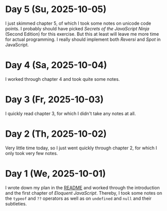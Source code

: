 # Day 5 (Su, 2025-10-05)

I just skimmed chapter 5, of which I took some notes on unicode code points. I probably should have picked _Secrets of the JavaScript Ninja_ (Second Edition) for this exercise. But this at least will leave me more time for actual programming. I really should implement both _Reversi_ and _Spot_ in JavaScript.

# Day 4 (Sa, 2025-10-04)

I worked through chapter 4 and took quite some notes.

# Day 3 (Fr, 2025-10-03)

I quickly read chapter 3, for which I didn't take any notes at all.

# Day 2 (Th, 2025-10-02)

Very little time today, so I just went quickly through chapter 2, for which I only took very few notes.

# Day 1 (We, 2025-10-01)

I wrote down my plan in the [README](README.md) and worked through the introduction and the first chapter of _Eloquent JavaScript_. Thereby, I took some notes on the `typeof` and `??` operators as well as on `undefined` and `null` and their subtleties.
